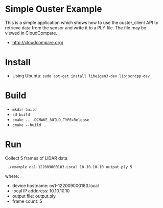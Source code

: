 # Simple Ouster Example

This is a simple application which shows how to use the ouster_client API to
retrieve data from the sensor and write it to a PLY file. The file may be viewed
in CloudCompare.

* http://cloudcompare.org/

# Install

* Using Ubuntu: `sudo apt-get install libeigen3-dev libjsoncpp-dev`

# Build

* `mkdir build`
* `cd build`
* `cmake .. -DCMAKE_BUILD_TYPE=Release`
* `cmake --build .`

# Run

Collect 5 frames of LIDAR data:

` ./example os1-122009000183.Local 10.10.10.10 output.ply 5`

where:
* device hostname: os1-122009000183.local
* local IP adddress: 10.10.10.10
* output file: output.ply
* frame count: 5
